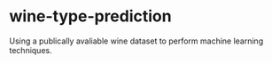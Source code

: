 # wine-type-prediction
Using a publically avaliable wine dataset to perform machine learning techniques.
